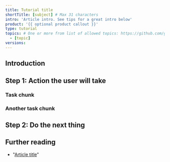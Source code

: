 ```yaml
---
title: Tutorial title
shortTitle: [subject] # Max 31 characters
intro: 'Article intro. See tips for a great intro below'
product: '{{ optional product callout }}'
type: tutorial
topics: # One or more from list of allowed topics: https://github.com/github/docs/blob/main/data/allowed-topics.js
  - [topic]
versions:
---
```


<!-- Follow the instructions in https://github.com/github/docs/blob/main/contributing/content-model.md#quickstart to write this article.-->
<!-- Great intros clarify who the tutorial is intended for, state what the user will accomplish, and state the technologies that will be used.-->
<!-- For product callout info, see https://github.com/github/docs/tree/main/content#product.-->
<!-- For product version instructions, see https://github.com/github/docs/tree/main/content#versions.-->
<!-- Remove these comments from your article file when you're done writing -->

## Introduction

<!-- The tutorial introduction should include the following in a short paragraph:

- Clarify audience
- State prerequisites and prior knowledge needed
- State what the user will accomplish or build and the user problem it solves
- Link to an example of the project the user will complete -->

## Step 1: Action the user will take

<!-- In one sentence, describe what the user will do in this step -->
<!-- Steps should break down the tasks the user will complete in sequential order -->
<!-- Avoid replicating conceptual information that is covered elsewhere, provide inline links instead. Only include conceptual information unique to this use case. -->

### Task chunk

<!-- A step may require the user to perform several tasks - break those tasks down into chunks, allowing the user to scan quickly to find their place if they navigated away from this screen to perform the task. -->
<!-- An example might be creating a personal access token for the action to use and then storing it in secrets -->
<!-- For UI based tasks, include the button or options the users should click -->
<!-- If the task adds code, include the code in context (don't just show `needs: setup` show the entire `setup` and `dependent` jobs) -->

### Another task chunk

<!-- remove all of these comments when you're done -->

## Step 2: Do the next thing

<!-- Rinse and repeat, adding steps and tasks until the tutorial is complete

<!-- remember to show code snippets in context -->

<!-- ```yaml
on:
  schedule:
    - cron:  "40 19 * * *"
``` -->

## Further reading

<!-- include a bulleted list of tutorials or articles the user can reference to extend the concepts taught in this tutorial -->

- "[Article title](article-URL)"

